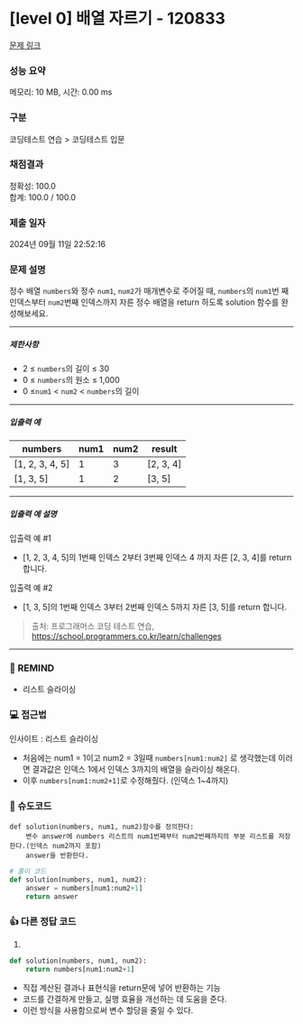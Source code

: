# [level 0] 배열 자르기 - 120833 

[문제 링크](https://school.programmers.co.kr/learn/courses/30/lessons/120833) 

### 성능 요약

메모리: 10 MB, 시간: 0.00 ms

### 구분

코딩테스트 연습 > 코딩테스트 입문

### 채점결과

정확성: 100.0<br/>합계: 100.0 / 100.0

### 제출 일자

2024년 09월 11일 22:52:16

### 문제 설명

<p>정수 배열 <code>numbers</code>와 정수 <code>num1</code>, <code>num2</code>가 매개변수로 주어질 때, <code>numbers</code>의 <code>num1</code>번 째 인덱스부터 <code>num2</code>번째 인덱스까지 자른 정수 배열을 return 하도록 solution 함수를 완성해보세요.</p>

<hr>

<h5>제한사항</h5>

<ul>
<li>2 ≤ <code>numbers</code>의 길이 ≤ 30</li>
<li>0 ≤ <code>numbers</code>의 원소 ≤ 1,000</li>
<li>0 ≤<code>num1</code> &lt; <code>num2</code> &lt; <code>numbers</code>의 길이</li>
</ul>

<hr>

<h5>입출력 예</h5>
<table class="table">
        <thead><tr>
<th>numbers</th>
<th>num1</th>
<th>num2</th>
<th>result</th>
</tr>
</thead>
        <tbody><tr>
<td>[1, 2, 3, 4, 5]</td>
<td>1</td>
<td>3</td>
<td>[2, 3, 4]</td>
</tr>
<tr>
<td>[1, 3, 5]</td>
<td>1</td>
<td>2</td>
<td>[3, 5]</td>
</tr>
</tbody>
      </table>
<hr>

<h5>입출력 예 설명</h5>

<p>입출력 예 #1</p>

<ul>
<li>[1, 2, 3, 4, 5]의 1번째 인덱스 2부터 3번째 인덱스 4 까지 자른 [2, 3, 4]를 return 합니다.</li>
</ul>

<p>입출력 예 #2</p>

<ul>
<li>[1, 3, 5]의 1번째 인덱스 3부터 2번째 인덱스 5까지 자른 [3, 5]를 return 합니다.</li>
</ul>


> 출처: 프로그래머스 코딩 테스트 연습, https://school.programmers.co.kr/learn/challenges
---
### 🤔 REMIND
- 리스트 슬라이싱

### 💻 접근법
인사이트 : 리스트 슬라이싱
- 처음에는 num1 = 1이고 num2 = 3일때 `numbers[num1:num2]` 로 생각했는데 이러면 결과값은 인덱스 1에서 인덱스 3까지의 배열을 슬라이싱 해온다.
- 이후 `numbers[num1:num2+1]`로 수정해줬다. (인덱스 1~4까지)

### 📝 슈도코드
```
def solution(numbers, num1, num2)함수를 정의한다:
    변수 answer에 numbers 리스트의 num1번째부터 num2번째까지의 부분 리스트를 저장한다.(인덱스 num2까지 포함)
    answer을 반환한다.
```
```python
# 풀이 코드
def solution(numbers, num1, num2):
    answer = numbers[num1:num2+1]
    return answer
```

### 👍 다른 정답 코드
1.
```python
def solution(numbers, num1, num2):
    return numbers[num1:num2+1]
```
- 직접 계산된 결과나 표현식을 return문에 넣어 반환하는 기능
- 코드를 간결하게 만들고, 실행 효율을 개선하는 데 도움을 준다.
- 이런 방식을 사용함으로써 변수 할당을 줄일 수 있다.
